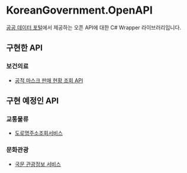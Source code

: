 # KoreanGovernment.OpenAPI

[공공 데이터 포털](https://www.data.go.kr)에서 제공하는 오픈 API에 대한 C# Wrapper 라이브러리입니다.


## 구현한 API
### 보건의료
- [공적 마스크 판매 현황 조회 API](https://app.swaggerhub.com/apis-docs/Promptech/public-mask-info/20200307-oas3)


## 구현 예정인 API
### 교통물류
- [도로명주소조회서비스](https://www.data.go.kr/tcs/dss/selectApiDataDetailView.do?publicDataPk=15000124)
### 문화관광
- [국문 관광정보 서비스](https://www.data.go.kr/tcs/dss/selectApiDataDetailView.do?publicDataPk=15057787)